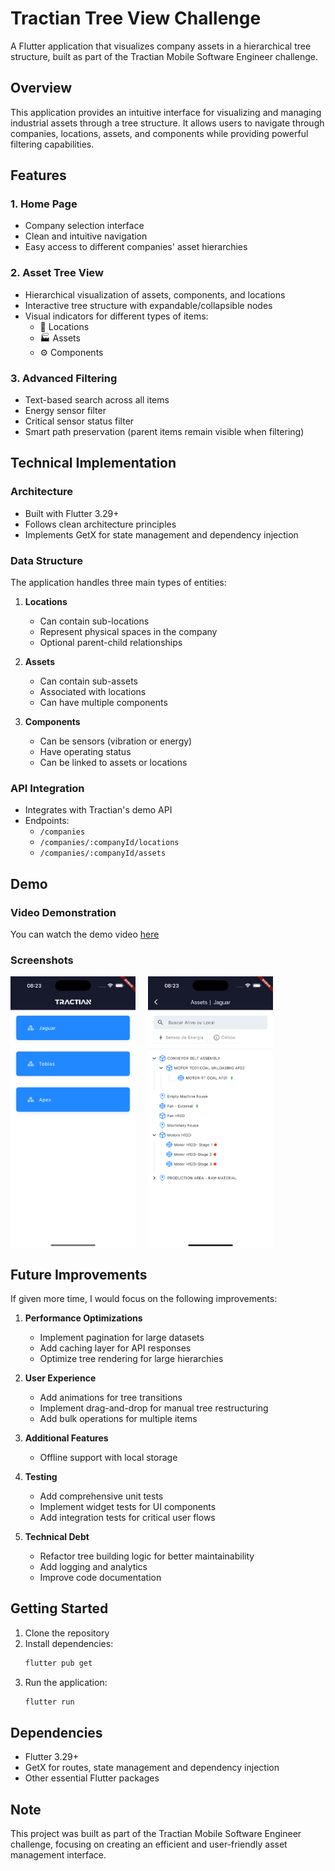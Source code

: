 # Tractian Tree View Challenge

A Flutter application that visualizes company assets in a hierarchical tree structure, built as part of the Tractian Mobile Software Engineer challenge.

## Overview

This application provides an intuitive interface for visualizing and managing industrial assets through a tree structure. It allows users to navigate through companies, locations, assets, and components while providing powerful filtering capabilities.

## Features

### 1. Home Page
- Company selection interface
- Clean and intuitive navigation
- Easy access to different companies' asset hierarchies

### 2. Asset Tree View
- Hierarchical visualization of assets, components, and locations
- Interactive tree structure with expandable/collapsible nodes
- Visual indicators for different types of items:
  - 📍 Locations
  - 🏭 Assets
  - ⚙️ Components

### 3. Advanced Filtering
- Text-based search across all items
- Energy sensor filter
- Critical sensor status filter
- Smart path preservation (parent items remain visible when filtering)

## Technical Implementation

### Architecture
- Built with Flutter 3.29+
- Follows clean architecture principles
- Implements GetX for state management and dependency injection

### Data Structure
The application handles three main types of entities:
1. **Locations**
   - Can contain sub-locations
   - Represent physical spaces in the company
   - Optional parent-child relationships

2. **Assets**
   - Can contain sub-assets
   - Associated with locations
   - Can have multiple components

3. **Components**
   - Can be sensors (vibration or energy)
   - Have operating status
   - Can be linked to assets or locations

### API Integration
- Integrates with Tractian's demo API
- Endpoints:
  - `/companies`
  - `/companies/:companyId/locations`
  - `/companies/:companyId/assets`

## Demo

### Video Demonstration
You can watch the demo video [here](https://raw.githubusercontent.com/eduardoazvd17/tractian_tree_view_challenge/main/media/video/presentation.mp4)

### Screenshots
<div style="display: flex; gap: 20px;">
  <img src="https://raw.githubusercontent.com/eduardoazvd17/tractian_tree_view_challenge/main/media/screenshots/home.png" alt="Home Screen" width="200" />
  <img src="https://raw.githubusercontent.com/eduardoazvd17/tractian_tree_view_challenge/main/media/screenshots/assets.png" alt="Assets View" width="200" />
</div>

## Future Improvements

If given more time, I would focus on the following improvements:

1. **Performance Optimizations**
   - Implement pagination for large datasets
   - Add caching layer for API responses
   - Optimize tree rendering for large hierarchies

2. **User Experience**
   - Add animations for tree transitions
   - Implement drag-and-drop for manual tree restructuring
   - Add bulk operations for multiple items

3. **Additional Features**
   - Offline support with local storage

4. **Testing**
   - Add comprehensive unit tests
   - Implement widget tests for UI components
   - Add integration tests for critical user flows

5. **Technical Debt**
   - Refactor tree building logic for better maintainability
   - Add logging and analytics
   - Improve code documentation

## Getting Started

1. Clone the repository
2. Install dependencies:
   ```bash
   flutter pub get
   ```
3. Run the application:
   ```bash
   flutter run
   ```

## Dependencies

- Flutter 3.29+
- GetX for routes, state management and dependency injection
- Other essential Flutter packages

## Note

This project was built as part of the Tractian Mobile Software Engineer challenge, focusing on creating an efficient and user-friendly asset management interface.

